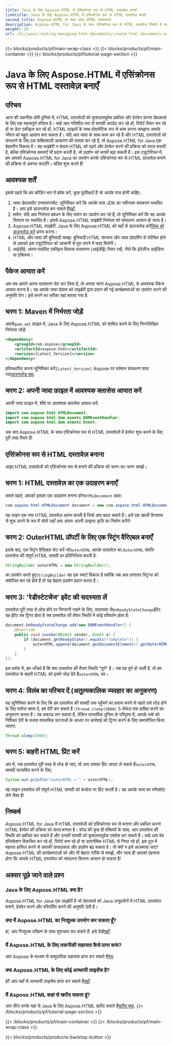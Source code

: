 ```yaml
---
title: Java के लिए Aspose.HTML में एसिंक्रोनस रूप से HTML दस्तावेज़ बनाएँ
linktitle: Java के लिए Aspose.HTML में एसिंक्रोनस रूप से HTML दस्तावेज़ बनाएँ
second_title: Aspose.HTML के साथ जावा HTML प्रसंस्करण
description: Aspose.HTML for Java के साथ एसिंक्रोनस रूप से HTML दस्तावेज़ निर्माण में महारत हासिल करें। त्वरित सीखने के लिए चरण-दर-चरण मार्गदर्शिका, युक्तियाँ और FAQ शामिल हैं।
weight: 10
url: /hi/java/creating-managing-html-documents/create-html-documents-async/
---
```


{{< blocks/products/pf/main-wrap-class >}}
{{< blocks/products/pf/main-container >}}
{{< blocks/products/pf/tutorial-page-section >}}

# Java के लिए Aspose.HTML में एसिंक्रोनस रूप से HTML दस्तावेज़ बनाएँ

## परिचय
आज की तकनीक-प्रेमी दुनिया में, HTML दस्तावेज़ों को कुशलतापूर्वक प्रबंधित और हेरफेर करना डेवलपर्स के लिए एक महत्वपूर्ण कौशल है। चाहे आप गतिशील रूप से सामग्री अपडेट कर रहे हों, रिपोर्ट तैयार कर रहे हों या डेटा एकीकृत कर रहे हों, HTML फ़ाइलों के साथ प्रोग्रामेटिक रूप से काम करना समझना आपके जीवन को बहुत आसान बना सकता है। यदि आप जावा के साथ काम कर रहे हैं और HTML दस्तावेज़ों को संभालने के लिए एक शक्तिशाली उपकरण की तलाश कर रहे हैं, तो Aspose.HTML for Java एक बेहतरीन विकल्प है। यह लाइब्रेरी न केवल HTML को पढ़ने और हेरफेर करने की प्रक्रिया को सरल बनाती है, बल्कि एसिंक्रोनस क्षमताएँ भी प्रदान करती है, जो प्रदर्शन को काफी बढ़ा सकती हैं। इस ट्यूटोरियल में, हम आपको Aspose.HTML for Java का उपयोग करके एसिंक्रोनस रूप से HTML दस्तावेज़ बनाने की प्रक्रिया से अवगत कराएँगे। चलिए शुरू करते हैं!
## आवश्यक शर्तें
इससे पहले कि हम कोडिंग भाग में प्रवेश करें, कुछ पूर्वापेक्षाएँ हैं जो आपके पास होनी चाहिए:
1.  जावा डेवलपमेंट एनवायरनमेंट: सुनिश्चित करें कि आपके पास JDK का नवीनतम संस्करण स्थापित है। आप इसे डाउनलोड कर सकते हैं[यहाँ](https://www.oracle.com/java/technologies/javase-jdk11-downloads.html).
2. मावेन: यदि आप निर्भरता प्रबंधन के लिए मावेन का उपयोग कर रहे हैं, तो सुनिश्चित करें कि यह आपके सिस्टम पर स्थापित है। इससे Aspose.HTML लाइब्रेरी निर्भरता को संभालना आसान हो जाता है।
3.  Aspose.HTML लाइब्रेरी: Java के लिए Aspose.HTML को यहाँ से डाउनलोड करें[लिंक को डाउनलोड करें](https://releases.aspose.com/html/java/) प्रारंभ करना।
4. HTML और जावा की बुनियादी समझ: बुनियादी HTML संरचना और जावा प्रोग्रामिंग से परिचित होने से आपको इस ट्यूटोरियल को आसानी से पूरा करने में मदद मिलेगी।
5. आईडीई: अपना पसंदीदा एकीकृत विकास वातावरण (आईडीई) तैयार रखें, जैसे कि इंटेलीज आईडिया या एक्लिप्स।
## पैकेज आयात करें
अब जब आपने अपना वातावरण सेट कर लिया है, तो अगला चरण Aspose.HTML से आवश्यक पैकेज आयात करना है। यह आपके जावा प्रोग्राम को लाइब्रेरी द्वारा प्रदान की गई कार्यक्षमताओं का उपयोग करने की अनुमति देगा। इसे करने का तरीका यहां बताया गया है:
## चरण 1: Maven में निर्भरता जोड़ें
 आपके`pom.xml` फ़ाइल में, Java के लिए Aspose.HTML को शामिल करने के लिए निम्नलिखित निर्भरता जोड़ें:
```xml
<dependency>
    <groupId>com.aspose</groupId>
    <artifactId>aspose-html</artifactId>
    <version>[Latest_Version]</version>
</dependency>
```
 प्रतिस्थापित करना सुनिश्चित करें`[Latest_Version]` Aspose पर वर्तमान संस्करण पाया गया[डाउनलोड पृष्ठ](https://releases.aspose.com/html/java/).
## चरण 2: अपनी जावा फ़ाइल में आवश्यक क्लासेस आयात करें
अपनी जावा फ़ाइल में, शीर्ष पर आवश्यक क्लासेस आयात करें:
```java
import com.aspose.html.HTMLDocument;
import com.aspose.html.dom.events.DOMEventHandler;
import com.aspose.html.dom.events.Event;
```
अब आप Aspose.HTML के साथ एसिंक्रोनस रूप से HTML दस्तावेज़ों में हेरफेर शुरू करने के लिए पूरी तरह तैयार हैं!
## एसिंक्रोनस रूप से HTML दस्तावेज़ बनाना
आइए HTML दस्तावेज़ों को एसिंक्रोनस रूप से बनाने की प्रक्रिया को चरण-दर-चरण समझें।
## चरण 1: HTML दस्तावेज़ का एक उदाहरण बनाएँ
 सबसे पहले, आपको इसका एक उदाहरण बनाना होगा`HTMLDocument` कक्षा:
```java
com.aspose.html.HTMLDocument document = new com.aspose.html.HTMLDocument();
```
यह लाइन एक नया HTML दस्तावेज़ आरंभ करती है जिसे आप बदल सकते हैं। इसे एक खाली कैनवास से शुरू करने के रूप में सोचें जहाँ आप अंततः अपनी उत्कृष्ट कृति का निर्माण करेंगे!
## चरण 2: OuterHTML प्रॉपर्टी के लिए एक स्ट्रिंग वैरिएबल बनाएँ
 इसके बाद, एक स्ट्रिंग वेरिएबल सेट करें जो`OuterHTML` आपके दस्तावेज़ का.`OuterHTML` संपत्ति दस्तावेज़ की संपूर्ण HTML सामग्री का प्रतिनिधित्व करती है:
```java
StringBuilder outerHTML = new StringBuilder();
```
 का उपयोग करते हुए`StringBuilder` यह एक स्मार्ट विकल्प है क्योंकि जब आप लगातार स्ट्रिंग्स को संशोधित कर रहे होते हैं तो यह बेहतर प्रदर्शन प्रदान करता है।
## चरण 3: 'रेडीस्टेटचेंज' इवेंट की सदस्यता लें
 दस्तावेज़ पूरी तरह से लोड होने पर निगरानी रखने के लिए, सदस्यता लें`OnReadyStateChange`ईवेंट. यह ईवेंट तब ट्रिगर होता है जब दस्तावेज़ की तैयार स्थिति में कोई परिवर्तन होता है:
```java
document.OnReadyStateChange.add(new DOMEventHandler() {
    @Override
    public void invoke(Object sender, Event e) {
        if (document.getReadyState().equals("complete")) {
            outerHTML.append(document.getDocumentElement().getOuterHTML());
        }
    }
});
```
 इस ब्लॉक में, हम जाँचते हैं कि क्या दस्तावेज़ की तैयार स्थिति “पूर्ण” है। जब यह पूर्ण हो जाती है, तो हम दस्तावेज़ के बाहरी HTML को इसमें जोड़ देते हैं`outerHTML` चर। 
## चरण 4: विलंब का परिचय दें (अतुल्यकालिक व्यवहार का अनुकरण)
 यह सुनिश्चित करने के लिए कि हम दस्तावेज़ की सामग्री तक पहुँचने का प्रयास करने से पहले उसे लोड होने के लिए पर्याप्त समय दें, हम देरी कर सकते हैं।`Thread.sleep(5000)` 5 सेकंड तक प्रतीक्षा करने का अनुकरण करता है। यह थकाऊ लग सकता है, लेकिन वास्तविक दुनिया के परिदृश्य में, आपके तर्क को निश्चित देरी के बजाय वास्तविक घटनाओं के आधार पर कार्रवाई को ट्रिगर करने के लिए समायोजित किया जाएगा:
```java
Thread.sleep(5000);
```
## चरण 5: बाहरी HTML प्रिंट करें
 अंत में, जब दस्तावेज़ पूरी तरह से लोड हो जाए, तो आप उसका प्रिंट आउट ले सकते हैं`outerHTML` सामग्री सत्यापित करने के लिए:
```java
System.out.println("outerHTML = " + outerHTML);
```
यह लाइन दस्तावेज़ की संपूर्ण HTML सामग्री को कंसोल पर प्रिंट करती है। यह आपके काम का स्नैपशॉट लेने जैसा है!
## निष्कर्ष
Aspose.HTML for Java में HTML दस्तावेज़ों को एसिंक्रोनस रूप से बनाना और प्रबंधित करना HTML हेरफेर की प्रक्रिया को सरल बनाता है। कोड की कुछ ही पंक्तियों के साथ, आप दस्तावेज़ की स्थिति को प्रबंधित कर सकते हैं और उनकी सामग्री को कुशलतापूर्वक एक्सेस कर सकते हैं। चाहे आप वेब एप्लिकेशन विकसित कर रहे हों, रिपोर्ट बना रहे हों या डायनेमिक HTML से निपट रहे हों, इस टूल में महारत हासिल करने से आपकी उत्पादकता और प्रदर्शन बढ़ सकता है।
तो क्यों न इसे आज़माया जाए? Aspose.HTML की कार्यक्षमताओं को और भी बेहतर तरीके से समझें, और जल्द ही आपको एहसास होगा कि आपके HTML दस्तावेज़ को संभालना कितना आसान हो सकता है!
## अक्सर पूछे जाने वाले प्रश्न
### Java के लिए Aspose.HTML क्या है?
Aspose.HTML for Java एक लाइब्रेरी है जो डेवलपर्स को Java अनुप्रयोगों में HTML दस्तावेज़ बनाने, हेरफेर करने और परिवर्तित करने की अनुमति देती है।
### क्या मैं Aspose.HTML का निःशुल्क उपयोग कर सकता हूँ?
 हां, आप निःशुल्क परीक्षण के साथ शुरुआत कर सकते हैं; इसे देखें[यहाँ](https://releases.aspose.com/).
### मैं Aspose.HTML के लिए तकनीकी सहायता कैसे प्राप्त करूं?
 आप Aspose के माध्यम से सामुदायिक सहायता प्राप्त कर सकते हैं[मंच](https://forum.aspose.com/c/html/29).
### क्या Aspose.HTML के लिए कोई अस्थायी लाइसेंस है?
 हाँ! आप यहाँ से अस्थायी लाइसेंस प्राप्त कर सकते हैं[यहाँ](https://purchase.aspose.com/temporary-license/).
### मैं Aspose.HTML कहां से खरीद सकता हूं?
 आप सीधे उनके यहां से Java के लिए Aspose.HTML खरीद सकते हैं[खरीद पृष्ठ](https://purchase.aspose.com/buy).
{{< /blocks/products/pf/tutorial-page-section >}}

{{< /blocks/products/pf/main-container >}}
{{< /blocks/products/pf/main-wrap-class >}}

{{< blocks/products/products-backtop-button >}}
